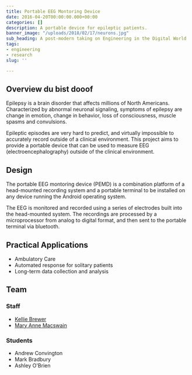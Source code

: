 ```yaml
---
title: Portable EEG Montoring Device
date: 2016-04-20T00:00:00.000+00:00
categories: []
description: A portable device for epileptic patients.
banner_image: "/uploads/2018/02/17/neurons.jpg"
sub_heading: A post-modern taking on Engineering in the Digital World
tags:
- engineering
- research
slug: ''

---
```

## Overview du bist dooof 

Epilepsy is a brain disorder that affects millions of North Americans. Characterized by abnormal neuronal signaling, symptoms of epilepsy are change in emotion, change in behavior, loss of consciousness, muscle spasms and convulsions.

Epileptic episodes are very hard to predict, and virtually impossible to accurately record outside of a clinical environment. This project aims to provide a portable device that can be used to measure EEG (electroencephalography) outside of the clinical environment.

## Design

The portable EEG montoring device (PEMD) is a combination platform of a head-mounted recording system and a portable terminal to be installed on any device running the Android operating system.

The EEG is monitored and recorded using a series of electrodes built into the head-mounted system. The recordings are processed by a microprocessor from analog to digital format, and then sent to the portable terminal via bluetooth.

## Practical Applications

* Ambulatory Care
* Automated response for solitary patients
* Long-term data collection and analysis

## Team

### Staff

* [Kellie Brewer](/belkirk-jekyll-demo/about/kellie-brewer/)
* [Mary Anne Macswain](/belkirk-jekyll-demo/about/mary-ann-macswain/)

### Students

* Andrew Convington
* Mark Bradbury
* Ashley O'Brien